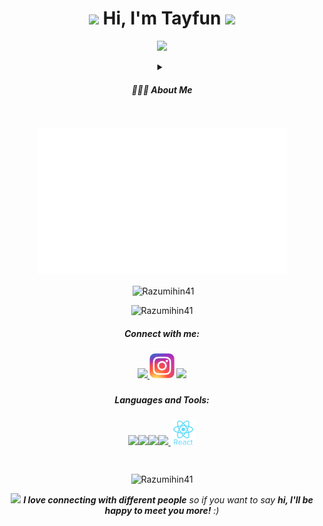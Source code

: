 <h1 align = "center"><a target="_blank" href="https://www.youtube.com/c/TayfunTp"><img src="/image/youtube logo 2.png" width="30" ></a> Hi, I'm Tayfun <img src="https://media.giphy.com/media/hvRJCLFzcasrR4ia7z/giphy.gif" width="30"></h1>


<p align="center">
  <a href="https://github.com/DenverCoder1/readme-typing-svg"><img src="https://readme-typing-svg.demolab.com?font=Fira+Code&size=26&pause=1000&color=F74473&center=true&vCenter=true&width=435&lines=Front-end+Developer;Always+learning+new+things!"></a>
</p>

<details align="center" > 
  <summary><h5>👨🏼‍💻 About Me</h5></summary>
    <br>
    <h5>Hi, My deperment is Mechanical engineering but I like to software. I worked a few times mechanical engineer  and finally, I decided to continue my life as a software developer. I am always very eager to learn more in this field.  I would like to state that I am extremely devoted and enthusiastic about being effective and fast in business life and that I want to take on the responsibility required by the position with curiosity and enthusiasm. I am aware that willing, attentive, and careful work will definitely result in success. For this reason, I have no doubt that I can contribute to the places I work with my skills and work discipline. </h5>
</details>

<h2 align = "center">
<img style="width:400px" src="gif/giff.gif" align = "center"></h2>

<p align="center">&nbsp;<img align="center" src="https://github-readme-stats.vercel.app/api?username=Razumihin41&show_icons=true&locale=en" alt="Razumihin41" /></p><p align="center"><img src="https://github-readme-stats.vercel.app/api/top-langs?username=Razumihin41&show_icons=true&locale=en&layout=compact" alt="Razumihin41" /></p>


<h5 align = "center">Connect with me:</h5>
<h5 align = "center"><a target="_blank" href="https://www.linkedin.com/in/tayfun-top-b7574220a/"><img src="/image/Linkedin.png" width="40"> </a><a target="_blank" href="https://www.instagram.com/tayfun_tp/"><img src="/image/instagram.png" width="40"></a> <a target="_blank" href="https://www.youtube.com/c/TayfunTp"><img src="/image/youtube.png" width="55"></a></h5>

<h5 align = "center">Languages and Tools:</h5> 
<h5 align = "center"><a href="https://en.wikipedia.org/wiki/Visual_Basic_for_Applications"><img src="/image/vba.png" width="40"></a><a target="_blank" href="https://html.com/"><img src="/image/html.png" width="40"></a><a href="#"><img src="/image/css.png" width="40"></a><a target="_blank" href="https://www.javascript.com/"><img src="/image/javascript.png" width="40"></a><a href="https://reactjs.org/" target="_blank" rel="noreferrer"> <img src="https://raw.githubusercontent.com/devicons/devicon/master/icons/react/react-original-wordmark.svg" alt="react" width="40"/> </a></h5></div>


<p align="center" style="padding-top:20px"> <img src="https://komarev.com/ghpvc/?username=Razumihin41&label=Profile%20views&color=0e75b6&style=flat" alt="Razumihin41" /> </p>

<p align="center"><img src="https://media.giphy.com/media/LnQjpWaON8nhr21vNW/giphy.gif" width="60"> <em><b>I love connecting with different people</b> so if you want to say <b>hi, I'll be happy to meet you more!</b> :)</em></p>